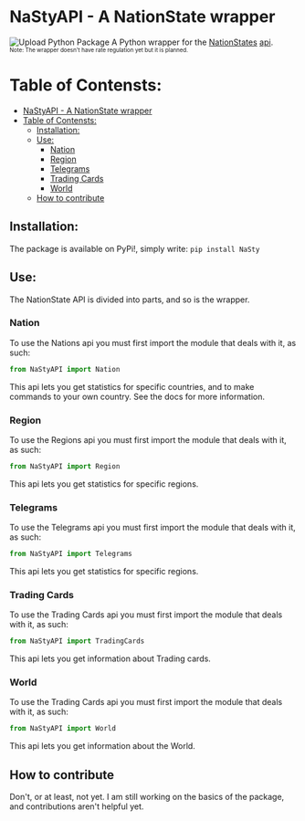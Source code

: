 # NaStyAPI - A NationState wrapper
![Upload Python Package](https://github.com/Nimדi142/NS-Api/workflows/Upload%20Python%20Package/badge.svg)
A Python wrapper for the [NationStates](https://www.nationstates.net/) [api](https://www.nationstates.net/pages/api.html).<br/>
<sub><sup>Note: The wrapper doesn't have rate regulation yet but it is planned.</sup></sub>

# Table of Contensts:
- [NaStyAPI - A NationState wrapper](#nastyapi---a-nationstate-wrapper)
- [Table of Contensts:](#table-of-contensts)
  - [Installation:](#installation)
  - [Use:](#use)
    - [Nation](#nation)
    - [Region](#region)
    - [Telegrams](#telegrams)
    - [Trading Cards](#trading-cards)
    - [World](#world)
  - [How to contribute](#how-to-contribute)

## Installation:
The package is available on PyPi!, simply write:
```pip install NaSty```
## Use:
The NationState API is divided into parts, and so is the wrapper.


### Nation
To use the Nations api you must first import the module that deals with it, as such: 
```python
from NaStyAPI import Nation
```
This api lets you get statistics for specific countries, and to make commands to your own country. See the docs for more information.

### Region
To use the Regions api you must first import the module that deals with it, as such: 
```python
from NaStyAPI import Region
```
This api lets you get statistics for specific regions.

### Telegrams
To use the Telegrams api you must first import the module that deals with it, as such: 
```python
from NaStyAPI import Telegrams
```
This api lets you get statistics for specific regions.

### Trading Cards
To use the Trading Cards api you must first import the module that deals with it, as such: 
```python
from NaStyAPI import TradingCards
```
This api lets you get information about Trading cards.

### World
To use the Trading Cards api you must first import the module that deals with it, as such: 
```python
from NaStyAPI import World
```
This api lets you get information about the World.

## How to contribute
Don't, or at least, not yet. I am still working on the basics of the package, and contributions aren't helpful yet.